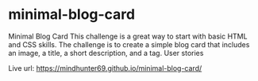 # minimal-blog-card
Minimal Blog Card
This challenge is a great way to start with basic HTML and CSS skills. The challenge is to create a simple blog card that includes an image, a title, a short description, and a tag.
User stories

Live url: https://mindhunter69.github.io/minimal-blog-card/
